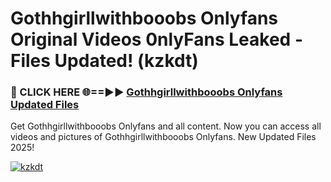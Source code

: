 # Gothhgirllwithbooobs Onlyfans Original Videos 0nlyFans Leaked - Files Updated! (kzkdt)

<h3>🔴 CLICK HERE 🌐==►► <a href="https://tinyurl.com/ehrbuxhb" rel="nofollow">Gothhgirllwithbooobs Onlyfans Updated Files</a></h3>

Get Gothhgirllwithbooobs Onlyfans and all content. Now you can access all videos and pictures of Gothhgirllwithbooobs Onlyfans. New Updated Files 2025!

[![kzkdt](https://i.imgur.com/lVYEuWS.gif)](https://tinyurl.com/ehrbuxhb)
